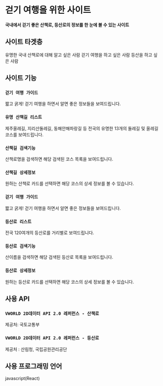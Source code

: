 # 걷기 여행을 위한 사이트

**국내에서 걷기 좋은 산책로, 등산로의 정보를 한 눈에 볼 수 있는 사이트**

## **사이트 타겟층**

유명한 국내 산책로에 대해 알고 싶은 사람
걷기 여행을 하고 싶은 사람
등산을 하고 싶은 사람

## **사이트 기능**

### `걷기 여행 가이드`

짧고 굵게! 걷기 여행을 하면서 알면 좋은 정보들을 보여드립니다.

### `유명 산책길 리스트`

제주올레길, 지리산둘레길, 동해안해파랑길 등 전국의 유명한 13개의 둘레길 및 올레길 코스를 보여드립니다.

### `산책길 검색기능`

산책로명을 검색하면 해당 검색된 코스 목록을 보여드립니다.

### `산책길 상세정보`

원하는 산책로 카드를 선택하면 해당 코스의 상세 정보를 볼 수 있습니다.

### `걷기 여행 가이드`

짧고 굵게! 걷기 여행을 하면서 알면 좋은 정보들을 보여드립니다.

### `등산로 리스트`

전국 120여개의 등산로를 거리별로 보여드립니다.

### `등산로 검색기능`

산이름을 검색하면 해당 검색된 등산로 목록을 보여드립니다.

### `등산로 상세정보`

원하는 등산로 카드를 선택하면 해당 코스의 상세 정보를 볼 수 있습니다.

## 사용 API

### `VWORLD 2D데이터 API 2.0 레퍼런스 - 산책로`
제공처: 국토교통부

### `VWORLD 2D데이터 API 2.0 레퍼런스 - 등산로`
제공처 : 산림청, 국립공원관리공단


## 사용 프로그래밍 언어
javascript(React)